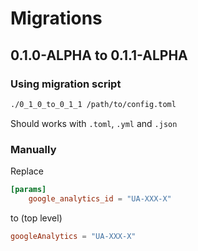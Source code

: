 # Migrations

## 0.1.0-ALPHA to 0.1.1-ALPHA

### Using migration script

```bash
./0_1_0_to_0_1_1 /path/to/config.toml
```

Should works with `.toml`, `.yml` and `.json`

### Manually

Replace

```toml
[params]
	google_analytics_id = "UA-XXX-X"
```

to (top level)

```toml
googleAnalytics = "UA-XXX-X"
```
